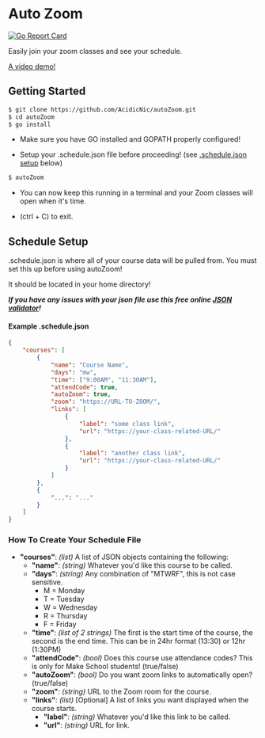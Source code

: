 # Auto Zoom

[![Go Report Card](https://goreportcard.com/badge/github.com/acidicnic/autoZoom)](https://goreportcard.com/report/github.com/acidicnic/autoZoom)

Easily join your zoom classes and see your schedule.

[A video demo!](https://www.youtube.com/watch?v=J8eeF-AAvSw)


## Getting Started
```bash
$ git clone https://github.com/AcidicNic/autoZoom.git
$ cd autoZoom
$ go install
```

- Make sure you have GO installed and GOPATH properly configured!

- Setup your .schedule.json file before proceeding! (see [.schedule.json setup](#schedule-setup) below)

```bash
$ autoZoom
```

- You can now keep this running in a terminal and your Zoom classes will open when it's time.

- (ctrl + C) to exit.


## Schedule Setup

.schedule.json is where all of your course data will be pulled from. You must set this up before using autoZoom!

It should be located in your home directory!

**_If you have any issues with your json file use this free online [JSON validator](https://jsonlint.com/)!_**


#### Example .schedule.json
```json
{
    "courses": [
        {
            "name": "Course Name",
            "days": "mw",
            "time": ["9:00AM", "11:30AM"],
            "attendCode": true,
            "autoZoom": true,
            "zoom": "https://URL-TO-ZOOM/",
            "links": [
                {
                    "label": "some class link",
                    "url": "https://your-class-related-URL/"
                },
                {
                    "label": "another class link",
                    "url": "https://your-class-related-URL/"
                }
            ]
        },
        {
            "...": "..."
        }
    ]
}
```

### How To Create Your Schedule File

- **"courses"**: *(list)* A list of JSON  objects containing the following:
    - **"name"**: *(string)* Whatever you'd like this course to be called.
    - **"days"**: *(string)* Any combination of "MTWRF", this is not case sensitive.
        - M = Monday
        - T = Tuesday
        - W = Wednesday
        - R = Thursday
        - F = Friday
    - **"time"**: *(list of 2 strings)* The first is the start time of the course, the second is the end time. This can be in 24hr format (13:30) or 12hr (1:30PM)
    - **"attendCode"**: *(bool)* Does this course use attendance codes? This is only for Make School students! (true/false)
    - **"autoZoom"**: *(bool)* Do you want zoom links to automatically open? (true/false)
    - **"zoom"**: *(string)* URL to the Zoom room for the course.
    - **"links"**: *(list)* [Optional] A list of links you want displayed when the course starts.
        - **"label"**: *(string)* Whatever you'd like this link to be called.
        - **"url"**: *(string)* URL for link.
